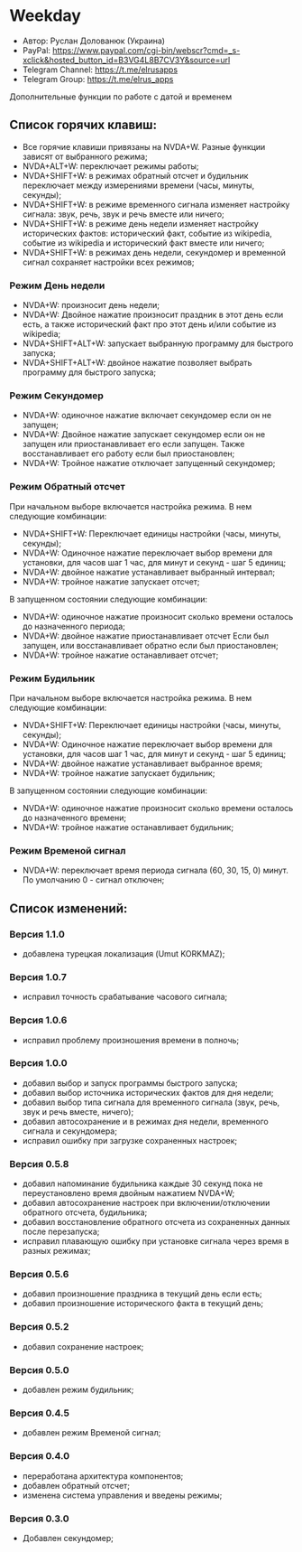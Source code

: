 # Weekday

* Автор: Руслан Долованюк (Украина)
* PayPal: https://www.paypal.com/cgi-bin/webscr?cmd=_s-xclick&hosted_button_id=B3VG4L8B7CV3Y&source=url
* Telegram Channel: https://t.me/elrusapps
* Telegram Group: https://t.me/elrus_apps


Дополнительные функции по работе с датой и временем

## Список горячих клавиш:
* Все горячие клавиши привязаны на NVDA+W. Разные функции зависят от выбранного режима;
* NVDA+ALT+W: переключает режимы работы;
* NVDA+SHIFT+W: в режимах обратный отсчет и будильник переключает между измерениями времени (часы, минуты, секунды);
* NVDA+SHIFT+W: в режиме временного сигнала изменяет настройку сигнала: звук, речь, звук и речь вместе или ничего;
* NVDA+SHIFT+W: в режиме день недели изменяет настройку исторических фактов: исторический факт, событие из wikipedia, событие из wikipedia и исторический факт вместе или ничего;
* NVDA+SHIFT+W: в режимах день недели, секундомер и временной сигнал сохраняет настройки всех режимов;

### Режим День недели
* NVDA+W: произносит день недели;
* NVDA+W: Двойное нажатие произносит праздник в этот день если есть, а также исторический факт про этот день и/или событие из wikipedia;
* NVDA+SHIFT+ALT+W: запускает выбранную программу для быстрого запуска;
* NVDA+SHIFT+ALT+W: двойное нажатие позволяет выбрать программу для быстрого запуска;

### Режим Секундомер
* NVDA+W: одиночное нажатие включает секундомер если он не запущен;
* NVDA+W: Двойное нажатие запускает секундомер если он не запущен или приостанавливает его если запущен. Также восстанавливает его работу если был приостановлен;
* NVDA+W: Тройное нажатие отключает запущенный секундомер;

### Режим Обратный отсчет
При начальном выборе включается настройка режима. В нем следующие комбинации:
* NVDA+SHIFT+W: Переключает единицы настройки (часы, минуты, секунды);
* NVDA+W: Одиночное нажатие переключает выбор времени для установки, для часов шаг 1 час, для минут и секунд - шаг 5 единиц;
* NVDA+W: двойное нажатие устанавливает выбранный интервал;
* NVDA+W: тройное нажатие запускает отсчет;

В запущенном состоянии следующие комбинации:
* NVDA+W: одиночное нажатие произносит сколько времени осталось до назначенного периода;
* NVDA+W: двойное нажатие приостанавливает отсчет Если был запущен, или восстанавливает обратно если был приостановлен;
* NVDA+W: тройное нажатие останавливает отсчет;

### Режим Будильник
При начальном выборе включается настройка режима. В нем следующие комбинации:
* NVDA+SHIFT+W: Переключает единицы настройки (часы, минуты, секунды);
* NVDA+W: Одиночное нажатие переключает выбор времени для установки, для часов шаг 1 час, для минут и секунд - шаг 5 единиц;
* NVDA+W: двойное нажатие устанавливает выбранное время;
* NVDA+W: тройное нажатие запускает будильник;

В запущенном состоянии следующие комбинации:
* NVDA+W: одиночное нажатие произносит сколько времени осталось до назначенного времени;
* NVDA+W: тройное нажатие останавливает будильник;

### Режим Временой сигнал
* NVDA+W: переключает время периода сигнала (60, 30, 15, 0) минут. По умолчанию 0 - сигнал отключен;

## Список изменений:
### Версия 1.1.0
* добавлена турецкая локализация (Umut KORKMAZ);

### Версия 1.0.7
* исправил точность срабатывание часового сигнала;

### Версия 1.0.6
* исправил проблему произношения времени в полночь;

### Версия 1.0.0
* добавил выбор и запуск программы быстрого запуска;
* добавил выбор источника исторических фактов для дня недели;
* добавил выбор типа сигнала для временного сигнала (звук, речь, звук и речь вместе, ничего);
* добавил автосохранение и в режимах дня недели, временного сигнала и секундомера;
* исправил ошибку при загрузке сохраненных настроек;

### Версия 0.5.8
* добавил напоминание будильника каждые 30 секунд пока не переустановлено время двойным нажатием NVDA+W;
* добавил автосохранение настроек при включении/отключении обратного отсчета, будильника;
* добавил восстановление обратного отсчета из сохраненных данных после перезапуска;
* исправил плавающую ошибку при установке сигнала через время в разных режимах;

### Версия 0.5.6
* добавил произношение праздника в текущий день если есть;
* добавил произношение исторического факта в текущий день;

### Версия 0.5.2
* добавил сохранение настроек;

### Версия 0.5.0
* добавлен режим будильник;

### Версия 0.4.5
* добавлен режим Временой сигнал;

### Версия 0.4.0
* переработана архитектура компонентов;
* добавлен обратный отсчет;
* изменена система управления и введены режимы;

### Версия 0.3.0
* Добавлен секундомер;
